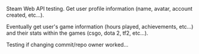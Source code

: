 Steam Web API testing. Get user profile information (name, avatar, account created, etc...).

Eventually get user's game information (hours played, achievements, etc...) and their stats within the games (csgo, dota 2, tf2, etc...).

Testing if changing commit/repo owner worked...